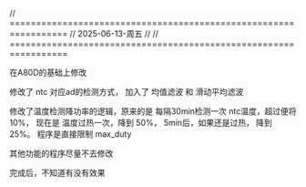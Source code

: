 // =================================================================
// 2025-06-13-周五                                                //
// =================================================================

在A80D的基础上修改

修改了 ntc 对应ad的检测方式， 加入了 均值滤波 和 滑动平均滤波

修改了温度检测降功率的逻辑，原来的是 每隔30min检测一次 ntc温度，超过便将10%，
现在是 温度过热一次，降到 50%， 5min后，如果还是过热， 降到 25%。
程序是直接限制 max_duty

其他功能的程序尽量不去修改

完成后，不知道有没有效果



